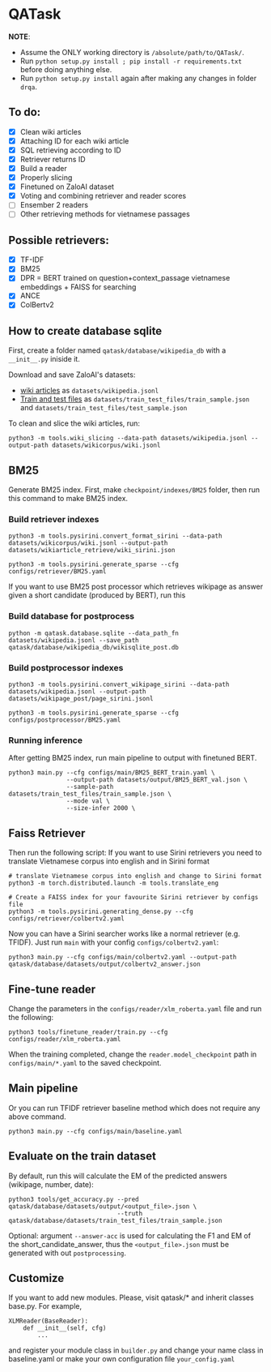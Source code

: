 # QATask

**NOTE**: 
- Assume the ONLY working directory is `/absolute/path/to/QATask/`.
- Run `python setup.py install ; pip install -r requirements.txt` before doing anything else.
- Run `python setup.py install` again after making any changes in folder `drqa`.

## To do:
- [x] Clean wiki articles
- [x] Attaching ID for each wiki article
- [x] SQL retrieving according to ID
- [x] Retriever returns ID
- [x] Build a reader
- [x] Properly slicing
- [x] Finetuned on ZaloAI dataset
- [x] Voting and combining retriever and reader scores
- [ ] Ensember 2 readers
- [ ] Other retrieving methods for vietnamese passages

## Possible retrievers:
- [x] TF-IDF
- [x] BM25
- [x] DPR = BERT trained on question+context_passage vietnamese embeddings + FAISS for searching
- [x] ANCE
- [x] ColBertv2

## How to create database sqlite
First, create a folder named `qatask/database/wikipedia_db` with a `__init__.py` iniside it.

Download and save ZaloAI's datasets:
- [wiki articles](https://dl-challenge.zalo.ai/e2e-question-answering/wikipedia_20220620_cleaned.zip) 
as `datasets/wikipedia.jsonl`
- [Train and test files](https://dl-challenge.zalo.ai/e2e-question-answering/e2eqa-train+public_test-v1.zip) as `datasets/train_test_files/train_sample.json` and `datasets/train_test_files/test_sample.json`

To clean and slice the wiki articles, run:
```
python3 -m tools.wiki_slicing --data-path datasets/wikipedia.jsonl --output-path datasets/wikicorpus/wiki.jsonl
```

## BM25
Generate BM25 index. First, make `checkpoint/indexes/BM25` folder, then run this command to make BM25 index.

### Build retriever indexes
```
python3 -m tools.pysirini.convert_format_sirini --data-path datasets/wikicorpus/wiki.jsonl --output-path datasets/wikiarticle_retrieve/wiki_sirini.json

python3 -m tools.pysirini.generate_sparse --cfg configs/retriever/BM25.yaml
```

If you want to use BM25 post processor which retrieves wikipage as answer given a short candidate (produced by BERT), run this

### Build database for postprocess
```
python -m qatask.database.sqlite --data_path_fn datasets/wikipedia.jsonl --save_path qatask/database/wikipedia_db/wikisqlite_post.db
```

### Build postprocessor indexes
```
python3 -m tools.pysirini.convert_wikipage_sirini --data-path datasets/wikipedia.jsonl --output-path datasets/wikipage_post/page_sirini.jsonl
              
python3 -m tools.pysirini.generate_sparse --cfg configs/postprocessor/BM25.yaml
```

### Running inference
After getting BM25 index, run main pipeline to output with finetuned BERT.
```
python3 main.py --cfg configs/main/BM25_BERT_train.yaml \
                --output-path datasets/output/BM25_BERT_val.json \
                --sample-path datasets/train_test_files/train_sample.json \
                --mode val \
                --size-infer 2000 \ 
```

## Faiss Retriever
Then run the following script:
If you want to use Sirini retrievers you need to translate Vietnamese corpus into english and in Sirini format
```
# translate Vietnamese corpus into english and change to Sirini format
python3 -m torch.distributed.launch -m tools.translate_eng

# Create a FAISS index for your favourite Sirini retriever by configs file 
python3 -m tools.pysirini.generating_dense.py --cfg configs/retriever/colbertv2.yaml 
``` 
Now you can have a Sirini searcher works like a normal retriever (e.g. TFIDF). Just run `main` with your config `configs/colbertv2.yaml`:
```
python3 main.py --cfg configs/main/colbertv2.yaml --output-path qatask/database/datasets/output/colbertv2_answer.json 
```

## Fine-tune reader
Change the parameters in the `configs/reader/xlm_roberta.yaml` file and run the following:
```
python3 tools/finetune_reader/train.py --cfg configs/reader/xlm_roberta.yaml
```
When the training completed, change the `reader.model_checkpoint` path in `configs/main/*.yaml` to the saved checkpoint.

## Main pipeline
Or you can run TFIDF retriever baseline method which does not require any above command.
```
python3 main.py --cfg configs/main/baseline.yaml
```

## Evaluate on the train dataset
By default, run this will calculate the EM of the predicted answers (wikipage, number, date):
```
python3 tools/get_accuracy.py --pred  qatask/database/datasets/output/<output_file>.json \
                              --truth qatask/database/datasets/train_test_files/train_sample.json
```
Optional: argument `--answer-acc` is used for calculating the F1 and EM of the short_candidate_answer, thus the `<output_file>.json` must be generated with out `postprocessing`.

## Customize
If you want to add new modules. Please, visit qatask/* and inherit classes base.py. For example, 
```
XLMReader(BaseReader):
    def __init__(self, cfg)
        ...
```
and register your module class in `builder.py` and change your name class in baseline.yaml or make your own configuration file `your_config.yaml`
